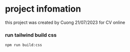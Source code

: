 # project infomation

this project was created by Cuong 21/07/2023 for CV online

### run tailwind build css
```bash
npm run build:css
```
